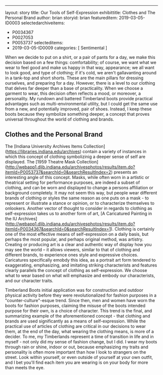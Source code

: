 ---
layout: story
title: Our Tools of Self-Expression 
exhibittitle: Clothes and The Personal Brand 
author: brian
storyid: brian
featureditem: 2019-03-05-ID0003
selectedarchiveitems:
 - P0034367
 - P0027053
 - P0053737
selecteditems:
 - 2019-03-05-ID0009
categories: [ Sentimental ]

When we decide to put on a shirt, or a pair of pants for a day, we make this decision based on a few things: comfortability; of course, we want what we wear to feel good and make us happy in that way, appearance; we all want to look good, and type of clothing; if it's cold, we aren't gallavanting around in a tank-top and short shorts. These are the main pillars for dressing ourselves, and preparing for a day. However, there is a level to our clothing that delves far deeper than a base of practicality. When we choose a garment to wear, this decision often reflects a mood, or moreover, a personality. My rundown and battered Timberland boots provide practical advantages such as multi-environmental utility, but I could get the same use from a new, and potentially improved, pair of shoes. Instead, I keep these boots because they symbolize something deeper, a concept that proves universal throughout the world of clothing and brands.   

## Clothes and the Personal Brand 

The [Indiana University Archives Items Collection] (https://libraries.indiana.edu/archives) contain a variety of instances in which this concept of clothing symbolizinig a deeper sense of self are displayed. The [1959 Theatre Mask Collection] (http://webapp1.dlib.indiana.edu/archivesphotos/results/item.do?itemId=P0053737&searchId=0&searchResultIndex=2) presents an interesting angle of this concept. Masks, while often worn in a artistic or theatrical setting for performance purposes, are indeed a subset of clothing, and can be worn and displayed to change a persons affiliation or background completely. It may not seem this way, but people wear different brands of clothing or styles the same reason as one puts on a mask - to represent or illustrate a stance or opinion, or to characterize themselves to onlookers. Another vector of thought to consider in regards to clothing as self-expression takes us to another form of art, [A Caricatured Painting in the IU Archives] (http://webapp1.dlib.indiana.edu/archivesphotos/results/item.do?itemId=P0034367&searchId=0&searchResultIndex=1). Clothing is certainly one of the most effective means of self-expression on a daily basis, but perhaps the most popular, and perhaps original method, was artistry. Creating or producing art is a clear and authentic way of display how you may see the world – it allows viewers, similar to that of clothing and different brands, to experience ones style and expressive choices. Caricatures specifically emobdy this idea, as a portrait art form tendered to exaggerating, emphasizing, and imitating striking characterists and features clearly parallels the concept of clothing as self-expression. We choose what to wear based on what will emphasize and embody our characterists, and our character traits.     

Timberland Boots initial application was for construction and outdoor physical activity before they were revolutionalized for fashion purposes in a "counter-culture"-esque trend. Since then, men and women have worn the boots for fashion purposes, claiming the misuse of the boots intended purpose for their own, is a choice of character. This trend is the final, and summarizing example of the aforementioned concept - that clothing and brands are used significantly as a means of self-expression. While the practical use of articles of clothing are critical in our decisions to wear them, at the end of the day, what wearing the clothing means, is more of a decider. To me, my Timberlands represent a time of transition in life and in myself - not only did my sense of fashion change, but I did. I wear my boots through rain or shine, indoor or out, because emphasizing my traits and personality is often more important than how I look to strangers on the street. Look within yourself, or even outside of yourself at your own outfit, and I bet you'll find each item you are wearing is on your body for more than meets the eye.

